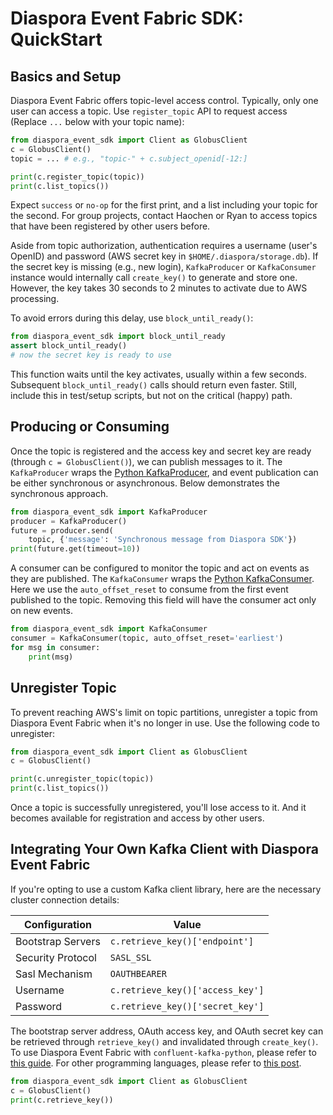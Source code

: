 # Diaspora Event Fabric SDK: QuickStart
## Basics and Setup

Diaspora Event Fabric offers topic-level access control. Typically, only one user can access a topic. Use `register_topic` API to request access (Replace `...` below with your topic name):

```python
from diaspora_event_sdk import Client as GlobusClient
c = GlobusClient()
topic = ... # e.g., "topic-" + c.subject_openid[-12:]

print(c.register_topic(topic))
print(c.list_topics())
```
Expect `success` or `no-op` for the first print, and a list including your topic for the second. For group projects, contact Haochen or Ryan to access topics that have been registered by other users before.

Aside from topic authorization, authentication requires a username (user's OpenID) and password (AWS secret key in `$HOME/.diaspora/storage.db`). If the secret key is missing (e.g., new login), `KafkaProducer` or `KafkaConsumer` instance would internally call `create_key()` to generate and store one. However, the key takes 30 seconds to 2 minutes to activate due to AWS processing.

To avoid errors during this delay, use `block_until_ready()`:

```python
from diaspora_event_sdk import block_until_ready
assert block_until_ready()
# now the secret key is ready to use
```

This function waits until the key activates, usually within a few seconds. Subsequent `block_until_ready()` calls should return even faster. Still, include this in test/setup scripts, but not on the critical (happy) path.


## Producing or Consuming

Once the topic is registered and the access key and secret key are ready (through `c = GlobusClient()`), we can publish messages to it. The `KafkaProducer` wraps the [Python KafkaProducer](https://kafka-python.readthedocs.io/en/master/apidoc/KafkaProducer.html), and event publication can be either synchronous or asynchronous. Below demonstrates the synchronous approach.

```python
from diaspora_event_sdk import KafkaProducer
producer = KafkaProducer()
future = producer.send(
    topic, {'message': 'Synchronous message from Diaspora SDK'})
print(future.get(timeout=10))
```

A consumer can be configured to monitor the topic and act on events as they are published. The `KafkaConsumer` wraps the [Python KafkaConsumer](https://kafka-python.readthedocs.io/en/master/apidoc/KafkaConsumer.html). Here we use the `auto_offset_reset` to consume from the first event published to the topic. Removing this field will have the consumer act only on new events.

```python
from diaspora_event_sdk import KafkaConsumer
consumer = KafkaConsumer(topic, auto_offset_reset='earliest')
for msg in consumer:
    print(msg)
```


## Unregister Topic
To prevent reaching AWS's limit on topic partitions, unregister a topic from Diaspora Event Fabric when it's no longer in use. Use the following code to unregister:

```python
from diaspora_event_sdk import Client as GlobusClient
c = GlobusClient()

print(c.unregister_topic(topic))
print(c.list_topics())
```

Once a topic is successfully unregistered, you'll lose access to it. And it becomes available for registration and access by other users.


## Integrating Your Own Kafka Client with Diaspora Event Fabric
If you're opting to use a custom Kafka client library, here are the necessary cluster connection details:

| Configuration     | Value                                 |
| ----------------- | ------------------------------------- |
| Bootstrap Servers | `c.retrieve_key()['endpoint']`        |
| Security Protocol | `SASL_SSL`                            |
| Sasl Mechanism    | `OAUTHBEARER`                         |
| Username          | `c.retrieve_key()['access_key']`      |
| Password          | `c.retrieve_key()['secret_key']`      |

The bootstrap server address, OAuth access key, and OAuth secret key can be retrieved through `retrieve_key()` and invalidated through `create_key()`. To use Diaspora Event Fabric with `confluent-kafka-python`, please refer to [this guide](https://github.com/aws/aws-msk-iam-sasl-signer-python?tab=readme-ov-file). For other programming languages, please refer to [this post](https://aws.amazon.com/blogs/big-data/amazon-msk-iam-authentication-now-supports-all-programming-languages/).
```python
from diaspora_event_sdk import Client as GlobusClient
c = GlobusClient()
print(c.retrieve_key())
```
